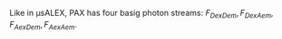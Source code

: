 Like in μsALEX, PAX has four basig photon streams: 
$F_{DexDem}, F_{DexAem}, F_{AexDem}, F_{AexAem}$.